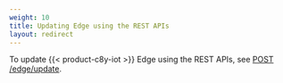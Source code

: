 ```yaml
---
weight: 10
title: Updating Edge using the REST APIs
layout: redirect
---
```


To update {{< product-c8y-iot >}} Edge using the REST APIs, see [POST /edge/update](https://cumulocity.com/api/edge/#tag/Update).
